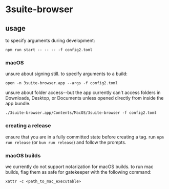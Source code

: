 # 3suite-browser


## usage

to specify arguments during development:

```
npm run start -- -- -- -f config2.toml
```

### macOS

unsure about signing still. to specify arguments to a build:

```
open -n 3suite-browser.app --args -f config2.toml
```

unsure about folder access--but the app currently can't access folders in Downloads, Desktop, or Documents unless opened directly from inside the app bundle.

```
./3suite-browser.app/Contents/MacOS/3suite-browser -f config2.toml
```

### creating a release

ensure that you are in a fully committed state before creating a tag.
run `npm run release` (or `bun run release`) and follow the prompts.

### macOS builds

we currently do not support notarization for macOS builds.
to run mac builds, flag them as safe for gatekeeper with the following command:

`xattr -c <path_to_mac_executable>`
